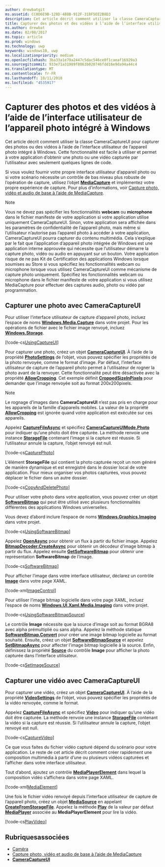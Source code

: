 ```yaml
---
author: drewbatgit
ms.assetid: CC0D6E9B-128D-488B-912F-318F5EE2B8D3
description: Cet article décrit comment utiliser la classe CameraCaptureUI pour capturer des photos ou des vidéos à l’aide de l’interface utilisateur de l’appareil photo intégré à Windows.
title: Capturer des photos et des vidéos à l’aide de l’interface utilisateur de l’appareil photo intégré à Windows
ms.author: drewbat
ms.date: 02/08/2017
ms.topic: article
ms.prod: windows
ms.technology: uwp
keywords: windows10, uwp
ms.localizationpriority: medium
ms.openlocfilehash: 3ba33a1e79a2447c5dac546ce0f1caeaf16929a3
ms.sourcegitcommit: 933e71a31989f8063b020746fdd16e9da94a44c4
ms.translationtype: MT
ms.contentlocale: fr-FR
ms.lasthandoff: 10/11/2018
ms.locfileid: "4535917"
---
```

# <a name="capture-photos-and-video-with-windows-built-in-camera-ui"></a>Capturer des photos et des vidéos à l’aide de l’interface utilisateur de l’appareil photo intégré à Windows



Cet article décrit comment utiliser la classe CameraCaptureUI pour capturer des photos ou des vidéos à l’aide de l’interface utilisateur de l’appareil photo intégré à Windows. Cette fonctionnalité est facile à utiliser et permet à votre application d’obtenir une photo ou une vidéo capturée par l’utilisateur avec seulement quelques lignes de code.

Si vous voulez fournir votre propre interface utilisateur d’appareil photo ou si votre scénario nécessite un contrôle de bas niveau plus robuste de l’opération de capture, utilisez l’objet [**MediaCapture**](https://msdn.microsoft.com/library/windows/apps/br241124) et implémentez votre propre expérience de capture. Pour plus d’informations, voir [Capture photo, vidéo et audio de base à l’aide de MediaCapture](basic-photo-video-and-audio-capture-with-MediaCapture.md).

> [!NOTE]
> Vous ne devez pas spécifier les fonctionnalités **webcam** ou **microphone** dans le fichier manifeste de votre application si votre application utilise uniquement CameraCaptureUI. Sinon, votre application sera affichée dans les paramètres de confidentialité de l’appareil photo, mais même si l’utilisateur n’autorise pas l’appareil photo à accéder à votre application, CameraCaptureUI pourra capturer du contenu multimédia. Cela s’explique par le fait que l’application d’appareil photo intégrée de Windows est une application interne approuvée qui nécessite que l’utilisateur démarre la capture photo, vidéo ou audio en appuyant sur un bouton. Votre application risque de ne pas Kit de Certification des applications Windows lorsque soumises au Store si vous spécifiez les fonctionnalités webcam ou microphone lorsque vous utilisez CameraCaptureUI comme mécanisme de capture photo uniquement.
> Spécifiez les fonctionnalités webcam ou microphone dans le fichier manifeste de votre application si vous utilisez MediaCapture pour effectuer des captures audio, photo ou vidéo par programmation.

## <a name="capture-a-photo-with-cameracaptureui"></a>Capturer une photo avec CameraCaptureUI

Pour utiliser l’interface utilisateur de capture d’appareil photo, incluez l’espace de noms [**Windows.Media.Capture**](https://msdn.microsoft.com/library/windows/apps/br226738) dans votre projet. Pour les opérations de fichier avec le fichier image renvoyé, incluez [**Windows.Storage**](https://msdn.microsoft.com/library/windows/apps/br227346).

[!code-cs[UsingCaptureUI](./code/CameraCaptureUIWin10/cs/MainPage.xaml.cs#SnippetUsingCaptureUI)]

Pour capturer une photo, créez un objet [**CameraCaptureUI**](https://msdn.microsoft.com/library/windows/apps/br241030). À l’aide de la propriété [**PhotoSettings**](https://msdn.microsoft.com/library/windows/apps/br241058) de l’objet, vous pouvez spécifier les propriétés de la photo renvoyée, comme le format d’image. Par défaut, l’interface utilisateur de capture de l’appareil photo permet à l’utilisateur de rogner la photo avant de la renvoyer. Cette fonctionnalité peut être désactivée avec la propriété [**AllowCropping**](https://msdn.microsoft.com/library/windows/apps/br241042). Cet exemple définit [**CroppedSizeInPixels**](https://msdn.microsoft.com/library/windows/apps/br241044) pour demander que l’image renvoyée soit au format 200x200pixels.

> [!NOTE]
> Le rognage d’images dans **CameraCaptureUI** n’est pas pris en charge pour les appareils de la famille d’appareils mobiles. La valeur de la propriété [**AllowCropping**](https://msdn.microsoft.com/library/windows/apps/br241042) est ignorée quand votre application est exécutée sur ces appareils.

Appelez [**CaptureFileAsync**](https://msdn.microsoft.com/library/windows/apps/br241057) et spécifiez [**CameraCaptureUIMode.Photo**](https://msdn.microsoft.com/library/windows/apps/br241040) pour indiquer qu’une photo doit être capturée. La méthode renvoie une instance [**StorageFile**](https://msdn.microsoft.com/library/windows/apps/br227171) contenant l’image si la capture est réussie. Si l’utilisateur annule la capture, l’objet renvoyé est null.

[!code-cs[CapturePhoto](./code/CameraCaptureUIWin10/cs/MainPage.xaml.cs#SnippetCapturePhoto)]

L’élément **StorageFile** qui contient la photo capturée reçoit un nom généré de manière dynamique et est enregistré dans le dossier local de votre application. Pour mieux organiser vos photos capturées, vous pouvez déplacer le fichier dans un autre dossier.

[!code-cs[CopyAndDeletePhoto](./code/CameraCaptureUIWin10/cs/MainPage.xaml.cs#SnippetCopyAndDeletePhoto)]

Pour utiliser votre photo dans votre application, vous pouvez créer un objet [**SoftwareBitmap**](https://msdn.microsoft.com/library/windows/apps/dn887358) qui peut être utilisé avec plusieurs fonctionnalités différentes des applications Windows universelles.

Vous devez d’abord inclure l’espace de noms [**Windows.Graphics.Imaging**](https://msdn.microsoft.com/library/windows/apps/br226400) dans votre projet.

[!code-cs[UsingSoftwareBitmap](./code/CameraCaptureUIWin10/cs/MainPage.xaml.cs#SnippetUsingSoftwareBitmap)]

Appelez [**OpenAsync**](https://msdn.microsoft.com/library/windows/apps/br227116) pour obtenir un flux à partir du fichier image. Appelez [**BitmapDecoder.CreateAsync**](https://msdn.microsoft.com/library/windows/apps/br226182) pour obtenir un décodeur d’image bitmap à partir du flux. Appelez ensuite [**GetSoftwareBitmap**](https://msdn.microsoft.com/library/windows/apps/dn887332) pour obtenir une représentation **SoftwareBitmap** de l’image.

[!code-cs[SoftwareBitmap](./code/CameraCaptureUIWin10/cs/MainPage.xaml.cs#SnippetSoftwareBitmap)]

Pour afficher l’image dans votre interface utilisateur, déclarez un contrôle [**Image**](https://msdn.microsoft.com/library/windows/apps/br242752) dans votre page XAML.

[!code-xml[ImageControl](./code/CameraCaptureUIWin10/cs/MainPage.xaml#SnippetImageControl)]

Pour utiliser l’image bitmap logicielle dans votre page XAML, incluez l’espace de noms [**Windows.UI.Xaml.Media.Imaging**](https://msdn.microsoft.com/library/windows/apps/br243258) dans votre projet.

[!code-cs[UsingSoftwareBitmapSource](./code/CameraCaptureUIWin10/cs/MainPage.xaml.cs#SnippetUsingSoftwareBitmapSource)]

Le contrôle **Image** nécessite que la source d’image soit au format BGRA8 avec alpha prémultiplié ou sans alpha. Appelez la méthode statique [**SoftwareBitmap.Convert**](https://msdn.microsoft.com/library/windows/apps/dn887362) pour créer une image bitmap logicielle au format souhaité. Ensuite, créez un objet [**SoftwareBitmapSource**](https://msdn.microsoft.com/library/windows/apps/dn997854) et appelez [**SetBitmapAsync**](https://msdn.microsoft.com/library/windows/apps/dn997856) pour affecter l’image bitmap logicielle à la source. Enfin, définissez la propriété [**Source**](https://msdn.microsoft.com/library/windows/apps/br242760) du contrôle **Image** pour afficher la photo capturée dans l’interface utilisateur.

[!code-cs[SetImageSource](./code/CameraCaptureUIWin10/cs/MainPage.xaml.cs#SnippetSetImageSource)]

## <a name="capture-a-video-with-cameracaptureui"></a>Capturer une vidéo avec CameraCaptureUI

Pour capturer une vidéo, créez un objet [**CameraCaptureUI**](https://msdn.microsoft.com/library/windows/apps/br241030). À l’aide de la propriété [**VideoSettings**](https://msdn.microsoft.com/library/windows/apps/br241059) de l’objet, vous pouvez spécifier les propriétés de la vidéo renvoyée, comme le format.

Appelez [**CaptureFileAsync**](https://msdn.microsoft.com/library/windows/apps/br241057) et spécifiez [**Video**](https://msdn.microsoft.com/library/windows/apps/br241059) pour indiquer qu’une vidéo doit être capturée. La méthode renvoie une instance [**StorageFile**](https://msdn.microsoft.com/library/windows/apps/br227171) contenant la vidéo si la capture est réussie. Si l’utilisateur annule la capture, l’objet renvoyé est null.

[!code-cs[CaptureVideo](./code/CameraCaptureUIWin10/cs/MainPage.xaml.cs#SnippetCaptureVideo)]

Ce que vous faites du fichier vidéo capturé dépend du scénario pour votre application. Le reste de cet article décrit comment créer rapidement une composition multimédia à partir d’une ou plusieurs vidéos capturées et l’afficher dans votre interface utilisateur.

Tout d’abord, ajoutez un contrôle [**MediaPlayerElement**](https://docs.microsoft.com/uwp/api/Windows.UI.Xaml.Controls.MediaPlayerElement) dans lequel la composition vidéo s’affichera dans votre page XAML.

[!code-xml[MediaElement](./code/CameraCaptureUIWin10/cs/MainPage.xaml#SnippetMediaElement)]


Une fois le fichier vidéo renvoyé depuis l’interface utilisateur de capture de l’appareil photo, créez un objet [**MediaSource**](https://docs.microsoft.com/uwp/api/windows.media.core.mediasource) en appelant **[CreateFromStorageFile](https://docs.microsoft.com/uwp/api/windows.media.core.mediasource.createfromstoragefile)**. Appelez la méthode **[Play](https://docs.microsoft.com/uwp/api/windows.media.playback.mediaplayer.Play)** de la valeur par défaut **[MediaPlayer](https://docs.microsoft.com/uwp/api/windows.media.playback.mediaplayer)** associée au **MediaPlayerElement** pour lire la vidéo.

[!code-cs[PlayVideo](./code/CameraCaptureUIWin10/cs/MainPage.xaml.cs#SnippetPlayVideo)]
 

## <a name="related-topics"></a>Rubriquesassociées

* [Caméra](camera.md)
* [Capture photo, vidéo et audio de base à l’aide de MediaCapture](basic-photo-video-and-audio-capture-with-MediaCapture.md)
* [**CameraCaptureUI**](https://msdn.microsoft.com/library/windows/apps/br241030) 
 

 




